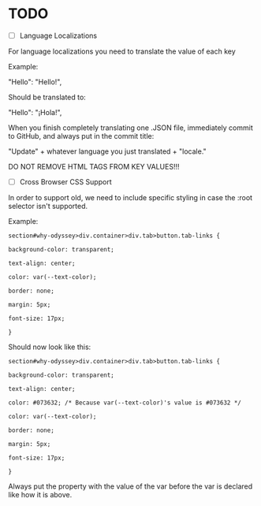# TODO

- [ ] Language Localizations

 For language localizations you need to translate the value of each key

Example:

"Hello": "Hello!",

Should be translated to:

"Hello": "¡Hola!",

When you finish completely translating one .JSON file, immediately commit to GitHub, and always put in the commit title:

"Update" + whatever language you just translated + "locale."

DO NOT REMOVE HTML TAGS FROM KEY VALUES!!!

- [ ] Cross Browser CSS Support

In order to support old, we need to include specific styling in case the :root selector isn't supported.

Example:

``
section#why-odyssey>div.container>div.tab>button.tab-links {
``

``
background-color: transparent;
``

``
text-align: center;
``

``
color: var(--text-color);
``

``
border: none;  
``

``
margin: 5px;
``

``
font-size: 17px;
``

``
}
``

Should now look like this:

``
section#why-odyssey>div.container>div.tab>button.tab-links {
``

``
background-color: transparent;
``

``
text-align: center;
``

``
color: #073632; /* Because var(--text-color)'s value is #073632 */
``

``
color: var(--text-color);
``

``
border: none;
``

``
margin: 5px;
``

``
font-size: 17px;
``

``
}
``

Always put the property with the value of the var before the var is declared like how it is above.

